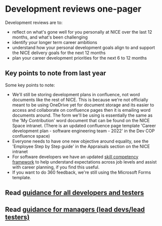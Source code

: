 
# Development reviews one-pager

Development reviews are to:
 
* reflect on what's gone well for you personally at NICE over the last 12 months, and what's been challenging 
* identify your longer term career ambitions
* understand how your personal development goals align to and support the NICE delivery goals for the next 12 months
* plan your career development priorities for the next 6 to 12 months 

## Key points to note from last year
Some key points to note: 
 
* We'll still be storing development plans in confluence, not word documents like the rest of NICE.  This is because we're not officially meant to be using OneDrive yet for document storage and its easier to access and collaborate on confluence pages then it is emailing word documents around.  The form we'll be using is essentially the same as the 'My Contribution' word document that can be found on the NICE Space intranet. (There is an updated confluence page template 'Career development plan - software engineering team - 2022' in the Dev COP confluence space)
* Everyone needs to have one new objective around equality, see the 'Employee Step by Step guide' in the Appraisals section on the NICE intranet
* For software developers we have an updated [skill competency framework](https://niceuk-my.sharepoint.com/:x:/g/personal/james_kirk_nice_org_uk/ETtFM-cqCH9Krsm_aGe8NQkB6Mttmb3cpYYqIFVTYVjOhg?e=K7HMRZ) to help understand expectations across job levels and assist with career planning, if you find this useful.
* If you want to do 360 feedback, we're still using the Microsoft Forms template.  

## Read [guidance for all developers and testers](guidance-for-developers.md)

## Read [guidance for managers (lead devs/lead testers)](guidance-for-managers.md)
  
